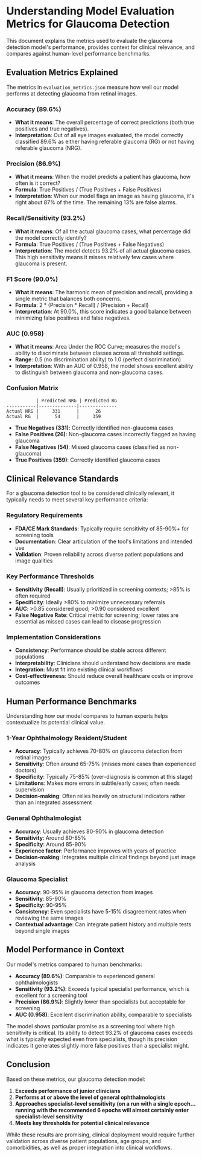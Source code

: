 # Understanding Model Evaluation Metrics for Glaucoma Detection

This document explains the metrics used to evaluate the glaucoma detection model's performance, provides context for clinical relevance, and compares against human-level performance benchmarks.

## Evaluation Metrics Explained

The metrics in `evaluation_metrics.json` measure how well our model performs at detecting glaucoma from retinal images.

### Accuracy (89.6%)
- **What it means**: The overall percentage of correct predictions (both true positives and true negatives).
- **Interpretation**: Out of all eye images evaluated, the model correctly classified 89.6% as either having referable glaucoma (RG) or not having referable glaucoma (NRG).

### Precision (86.9%)
- **What it means**: When the model predicts a patient has glaucoma, how often is it correct?
- **Formula**: True Positives / (True Positives + False Positives)
- **Interpretation**: When our model flags an image as having glaucoma, it's right about 87% of the time. The remaining 13% are false alarms.

### Recall/Sensitivity (93.2%)
- **What it means**: Of all the actual glaucoma cases, what percentage did the model correctly identify?
- **Formula**: True Positives / (True Positives + False Negatives)
- **Interpretation**: The model detects 93.2% of all actual glaucoma cases. This high sensitivity means it misses relatively few cases where glaucoma is present.

### F1 Score (90.0%)
- **What it means**: The harmonic mean of precision and recall, providing a single metric that balances both concerns.
- **Formula**: 2 * (Precision * Recall) / (Precision + Recall)
- **Interpretation**: At 90.0%, this score indicates a good balance between minimizing false positives and false negatives.

### AUC (0.958)
- **What it means**: Area Under the ROC Curve; measures the model's ability to discriminate between classes across all threshold settings.
- **Range**: 0.5 (no discrimination ability) to 1.0 (perfect discrimination)
- **Interpretation**: With an AUC of 0.958, the model shows excellent ability to distinguish between glaucoma and non-glaucoma cases.

### Confusion Matrix
```
           | Predicted NRG | Predicted RG
-----------|--------------|--------------
Actual NRG |     331      |      26
Actual RG  |      54      |     359
```

- **True Negatives (331)**: Correctly identified non-glaucoma cases
- **False Positives (26)**: Non-glaucoma cases incorrectly flagged as having glaucoma
- **False Negatives (54)**: Missed glaucoma cases (classified as non-glaucoma)
- **True Positives (359)**: Correctly identified glaucoma cases

## Clinical Relevance Standards

For a glaucoma detection tool to be considered clinically relevant, it typically needs to meet several key performance criteria:

### Regulatory Requirements
- **FDA/CE Mark Standards**: Typically require sensitivity of 85-90%+ for screening tools
- **Documentation**: Clear articulation of the tool's limitations and intended use
- **Validation**: Proven reliability across diverse patient populations and image qualities

### Key Performance Thresholds
- **Sensitivity (Recall)**: Usually prioritized in screening contexts; >85% is often required
- **Specificity**: Ideally >80% to minimize unnecessary referrals
- **AUC**: >0.85 considered good; >0.90 considered excellent
- **False Negative Rate**: Critical metric for screening; lower rates are essential as missed cases can lead to disease progression

### Implementation Considerations
- **Consistency**: Performance should be stable across different populations
- **Interpretability**: Clinicians should understand how decisions are made
- **Integration**: Must fit into existing clinical workflows
- **Cost-effectiveness**: Should reduce overall healthcare costs or improve outcomes

## Human Performance Benchmarks

Understanding how our model compares to human experts helps contextualize its potential clinical value.

### 1-Year Ophthalmology Resident/Student
- **Accuracy**: Typically achieves 70-80% on glaucoma detection from retinal images
- **Sensitivity**: Often around 65-75% (misses more cases than experienced doctors)
- **Specificity**: Typically 75-85% (over-diagnosis is common at this stage)
- **Limitations**: Makes more errors in subtle/early cases; often needs supervision
- **Decision-making**: Often relies heavily on structural indicators rather than an integrated assessment

### General Ophthalmologist
- **Accuracy**: Usually achieves 80-90% in glaucoma detection
- **Sensitivity**: Around 80-85%
- **Specificity**: Around 85-90%
- **Experience factor**: Performance improves with years of practice
- **Decision-making**: Integrates multiple clinical findings beyond just image analysis

### Glaucoma Specialist
- **Accuracy**: 90-95% in glaucoma detection from images
- **Sensitivity**: 85-90%
- **Specificity**: 90-95%
- **Consistency**: Even specialists have 5-15% disagreement rates when reviewing the same images
- **Contextual advantage**: Can integrate patient history and multiple tests beyond single images

## Model Performance in Context

Our model's metrics compared to human benchmarks:

- **Accuracy (89.6%)**: Comparable to experienced general ophthalmologists
- **Sensitivity (93.2%)**: Exceeds typical specialist performance, which is excellent for a screening tool
- **Precision (86.9%)**: Slightly lower than specialists but acceptable for screening
- **AUC (0.958)**: Excellent discrimination ability, comparable to specialists

The model shows particular promise as a screening tool where high sensitivity is critical. Its ability to detect 93.2% of glaucoma cases exceeds what is typically expected even from specialists, though its precision indicates it generates slightly more false positives than a specialist might.

## Conclusion

Based on these metrics, our glaucoma detection model:

1. **Exceeds performance of junior clinicians**
2. **Performs at or above the level of general ophthalmologists**
3. **Approaches specialist-level sensitivity (on a run with a single epoch... running with the recommended 6 epochs will almost certainly enter specialist-level sensitivity**
4. **Meets key thresholds for potential clinical relevance**

While these results are promising, clinical deployment would require further validation across diverse patient populations, age groups, and comorbidities, as well as proper integration into clinical workflows.
